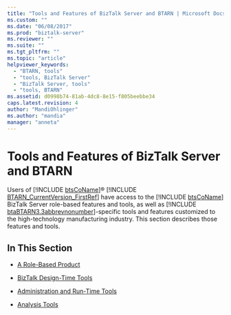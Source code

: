 ```yaml
---
title: "Tools and Features of BizTalk Server and BTARN | Microsoft Docs"
ms.custom: ""
ms.date: "06/08/2017"
ms.prod: "biztalk-server"
ms.reviewer: ""
ms.suite: ""
ms.tgt_pltfrm: ""
ms.topic: "article"
helpviewer_keywords: 
  - "BTARN, tools"
  - "tools, BizTalk Server"
  - "BizTalk Server, tools"
  - "tools, BTARN"
ms.assetid: d0998b74-81ab-4dc8-8e15-f805beebbe34
caps.latest.revision: 4
author: "MandiOhlinger"
ms.author: "mandia"
manager: "anneta"
---
```

# Tools and Features of BizTalk Server and BTARN
Users of [!INCLUDE [btsCoName](../../includes/btsconame-md.md)]® [!INCLUDE [BTARN_CurrentVersion_FirstRef](../../includes/btarn-currentversion-firstref-md.md)] have access to the [!INCLUDE [btsCoName](../../includes/btsconame-md.md)] BizTalk Server role-based features and tools, as well as [!INCLUDE [btaBTARN3.3abbrevnonumber](../../includes/btabtarn3-3abbrevnonumber-md.md)]-specific tools and features customized to the high-technology manufacturing industry. This section describes those features and tools.  
  
## In This Section  
  
-   [A Role-Based Product](../../adapters-and-accelerators/accelerator-rosettanet/a-role-based-product2.md)  
  
-   [BizTalk Design-Time Tools](../../adapters-and-accelerators/accelerator-rosettanet/biztalk-design-time-tools.md)  
  
-   [Administration and Run-Time Tools](../../adapters-and-accelerators/accelerator-rosettanet/administration-and-run-time-tools.md)  
  
-   [Analysis Tools](../../adapters-and-accelerators/accelerator-rosettanet/analysis-tools1.md)